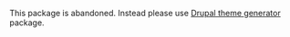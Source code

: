 This package is abandoned.
Instead please use [Drupal theme generator](https://www.npmjs.com/package/@skilld/drupal-theme-generator) package.
